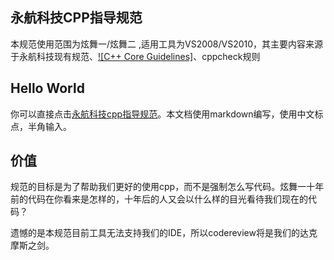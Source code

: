 ## 永航科技CPP指导规范
本规范使用范围为炫舞一/炫舞二 ,适用工具为VS2008/VS2010，其主要内容来源于永航科技现有规范、[![C++ Core Guidelines]](http://isocpp.github.io/CppCoreGuidelines/CppCoreGuidelines)、cppcheck规则

## Hello World
你可以直接点击[永航科技cpp指导规范](CppGuidlines.md)。本文档使用markdown编写，使用中文标点，半角输入。

## 价值
规范的目标是为了帮助我们更好的使用cpp，而不是强制怎么写代码。炫舞一十年前的代码在你看来是怎样的，十年后的人又会以什么样的目光看待我们现在的代码？

遗憾的是本规范目前工具无法支持我们的IDE，所以codereview将是我们的达克摩斯之剑。


